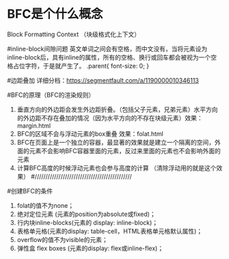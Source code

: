 # BFC是个什么概念
Block Formatting Context （块级格式化上下文）

#inline-block间隙问题
英文单词之间会有空格，而中文没有，当将元素设为inline-block后，具有inline的属性，所有的空格、换行或回车都会被视为一个空格占位字符，于是就产生了。
.parent{
  font-size: 0;
}

#边距叠加
详细分档：https://segmentfault.com/a/1190000010346113



#BFC的原理（BFC的渲染规则）
1. 垂直方向的外边距会发生外边距折叠。（包括父子元素，兄弟元素）水平方向的外边距不存在叠加的情况（因为水平方向的不存在块级元素）效果：margin.html
2. BFC的区域不会与浮动元素的box重叠 效果：folat.html
3. BFC在页面上是一个独立的容器，最显著的效果就是建立一个隔离的空间，外面的元素不会影响BFC容器里面的元素，反过来里面的元素也不会影响外面的元素
4. 计算BFC高度的时候浮动元素也会参与高度的计算 （清除浮动用的就是这个效果）
#/////////////////////////////////////////////


#创建BFC的条件
1. folat的值不为none；
2. 绝对定位元素 (元素的position为absolute或fixed)；
3. 行内块inline-blocks(元素的 display: inline-block)；
4. 表格单元格(元素的display: table-cell，HTML表格单元格默认属性)；
5. overflow的值不为visible的元素；
6. 弹性盒 flex boxes (元素的display: flex或inline-flex)；